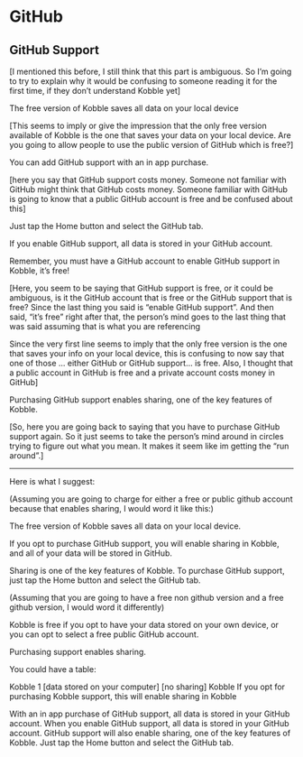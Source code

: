 # GitHub
## GitHub Support

[I mentioned this before, I still think that this part is ambiguous. So I’m going to try to explain why it would be confusing to someone reading it for the first time, if they don’t understand Kobble yet]

The free version of Kobble saves all data on your local device   

[This seems to imply or give the impression that the only free version available of Kobble is the one that saves your data on your local device. Are you going to allow people to use the public version of GitHub which is free?]

You can add GitHub support with an in app purchase. 

[here you say that GitHub support costs money. Someone not familiar with GitHub might think that GitHub costs money. Someone familiar with GitHub is going to know that a public GitHub account is free and be confused about this]

Just tap the Home button and select the GitHub tab.

If you enable GitHub support, all data is stored in your GitHub account.

Remember, you must have a GitHub account to enable GitHub support in Kobble, it’s free! 

[Here, you seem to be saying that GitHub support is free, or it could be ambiguous, is it the GitHub account that is free or the GitHub support that is free? Since the last thing you said is “enable GitHub support”. And then said, “it’s free” right after that, the person’s mind goes to the last thing that was said assuming that is what you are referencing

Since the very first line seems to imply that the only free version is the one that saves your info on your local device, this is confusing to now say that one of those ... either GitHub or GitHub support... is free. Also, I thought that a public account in GitHub is free and a private account costs money in GitHub]

Purchasing GitHub support enables sharing, one of the key features of Kobble. 

[So, here you are going back to saying that you have to purchase GitHub support again. So it just seems to take the person’s mind around in circles trying to figure out what you mean. It makes it seem like im getting the “run around”.]

***

Here is what I suggest:

(Assuming you are going to charge for either a free or public github account because that enables sharing, I would word it like this:)

The free version of Kobble saves all data on your local device. 

If you opt to purchase GitHub support, you will enable sharing in Kobble, and all of your data will be stored in GitHub.

Sharing is one of the key features of Kobble. To purchase GitHub support, just tap the Home button and select the GitHub tab.


(Assuming that you are going to have a free non github version and a free github version, I would word it differently)

Kobble is free if you opt to have your data stored on your own device, or you can opt to select a free public GitHub account.

Purchasing support enables sharing.

You could have a table:

Kobble 1 	[data stored on your computer] [no sharing]
Kobble 
If you opt for purchasing Kobble support, this will enable sharing in Kobble

With an in app purchase of GitHub support, all data is stored in your GitHub account. When you enable GitHub support, all data is stored in your GitHub account. GitHub support will also enable sharing, one of the key features of Kobble. Just tap the Home button and select the GitHub tab.